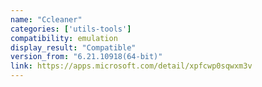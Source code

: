 ```yaml
---
name: "Ccleaner"
categories: ['utils-tools']
compatibility: emulation
display_result: "Compatible"
version_from: "6.21.10918(64-bit)"
link: https://apps.microsoft.com/detail/xpfcwp0sqwxm3v
---
```


